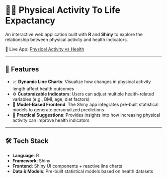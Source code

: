 # 🏃‍♀️ Physical Activity To Life Expactancy

An interactive web application built with **R** and **Shiny** to explore the relationship between physical activity and health indicators.  

🔗 Live App: [Physical Activity vs Health](https://physical-activity-g-19-1.shinyapps.io/application)

---

## 🚀 Features
- 📈 **Dynamic Line Charts**: Visualize how changes in physical activity length affect health outcomes  
- ⚙️ **Customizable Indicators**: Users can adjust multiple health-related variables (e.g., BMI, age, diet factors)  
- 🧩 **Model-Based Frontend**: The Shiny app integrates pre-built statistical models to generate personalized predictions  
- 🎯 **Practical Suggestions**: Provides insights into how increasing physical activity can improve health indicators  

---

## 🛠️ Tech Stack
- **Language**: R  
- **Framework**: Shiny  
- **Frontend**: Shiny UI components + reactive line charts  
- **Data & Models**: Pre-built statistical models based on health datasets  


